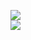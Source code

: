 [![](https://img.shields.io/badge/Made%20With-Github%20Spray-lightgrey.svg?style=for-the-badge&logo=github)](https://github.com/Annihil/github-spray#29610)  
[![](https://i.imgur.com/2DrTn0Z.gif)](https://github.com/Annihil/github-spray)